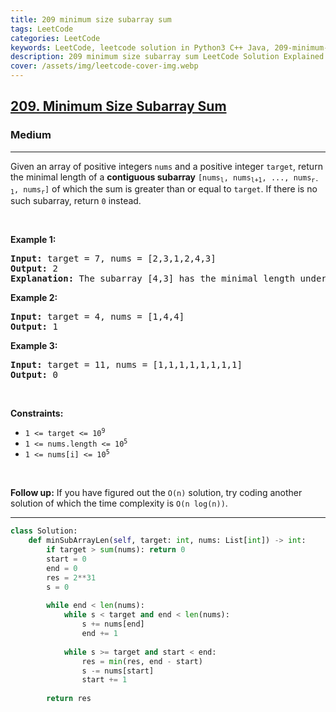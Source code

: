 ```yaml
---
title: 209 minimum size subarray sum
tags: LeetCode
categories: LeetCode
keywords: LeetCode, leetcode solution in Python3 C++ Java, 209-minimum-size-subarray-sum solution
description: 209 minimum size subarray sum LeetCode Solution Explained
cover: /assets/img/leetcode-cover-img.webp
---
```



<h2><a href="https://leetcode.com/problems/minimum-size-subarray-sum/">209. Minimum Size Subarray Sum</a></h2><h3>Medium</h3><hr><div><p>Given an array of positive integers <code>nums</code> and a positive integer <code>target</code>, return the minimal length of a <strong>contiguous subarray</strong> <code>[nums<sub>l</sub>, nums<sub>l+1</sub>, ..., nums<sub>r-1</sub>, nums<sub>r</sub>]</code> of which the sum is greater than or equal to <code>target</code>. If there is no such subarray, return <code>0</code> instead.</p>

<p>&nbsp;</p>
<p><strong>Example 1:</strong></p>

<pre><strong>Input:</strong> target = 7, nums = [2,3,1,2,4,3]
<strong>Output:</strong> 2
<strong>Explanation:</strong> The subarray [4,3] has the minimal length under the problem constraint.
</pre>

<p><strong>Example 2:</strong></p>

<pre><strong>Input:</strong> target = 4, nums = [1,4,4]
<strong>Output:</strong> 1
</pre>

<p><strong>Example 3:</strong></p>

<pre><strong>Input:</strong> target = 11, nums = [1,1,1,1,1,1,1,1]
<strong>Output:</strong> 0
</pre>

<p>&nbsp;</p>
<p><strong>Constraints:</strong></p>

<ul>
	<li><code>1 &lt;= target &lt;= 10<sup>9</sup></code></li>
	<li><code>1 &lt;= nums.length &lt;= 10<sup>5</sup></code></li>
	<li><code>1 &lt;= nums[i] &lt;= 10<sup>5</sup></code></li>
</ul>

<p>&nbsp;</p>
<strong>Follow up:</strong> If you have figured out the <code>O(n)</code> solution, try coding another solution of which the time complexity is <code>O(n log(n))</code>.</div>

---




```python
class Solution:
    def minSubArrayLen(self, target: int, nums: List[int]) -> int:
        if target > sum(nums): return 0
        start = 0
        end = 0
        res = 2**31
        s = 0
        
        while end < len(nums):
            while s < target and end < len(nums):
                s += nums[end]
                end += 1
            
            while s >= target and start < end:
                res = min(res, end - start)
                s -= nums[start]
                start += 1
        
        return res
```
